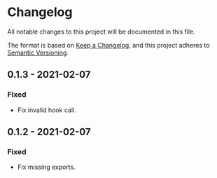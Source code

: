 # Changelog

All notable changes to this project will be documented in this file.

The format is based on [Keep a Changelog](https://keepachangelog.com/en/1.0.0/),
and this project adheres to [Semantic Versioning](https://semver.org/spec/v2.0.0.html).

## 0.1.3 - 2021-02-07

### Fixed

- Fix invalid hook call.

## 0.1.2 - 2021-02-07

### Fixed

- Fix missing exports.
